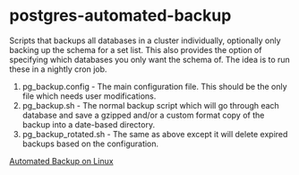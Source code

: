 # postgres-automated-backup
Scripts that backups all databases in a cluster individually, optionally only backing up the schema for a set list. This also provides the option of specifying which databases you only want the schema of. The idea is to run these in a nightly cron job.

1. pg_backup.config - The main configuration file. This should be the only file which needs user modifications.
2. pg_backup.sh - The normal backup script which will go through each database and save a gzipped and/or a custom format copy of the backup into a date-based directory.
3. pg_backup_rotated.sh - The same as above except it will delete expired backups based on the configuration.

[Automated Backup on Linux](https://wiki.postgresql.org/wiki/Automated_Backup_on_Linux)
